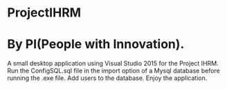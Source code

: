 # ProjectIHRM
# By PI(People with Innovation).
A small desktop application using Visual Studio 2015 for the Project IHRM.
Run the ConfigSQL.sql file in the import option of a Mysql database before running the .exe file.
Add users to the database.
Enjoy the application.
